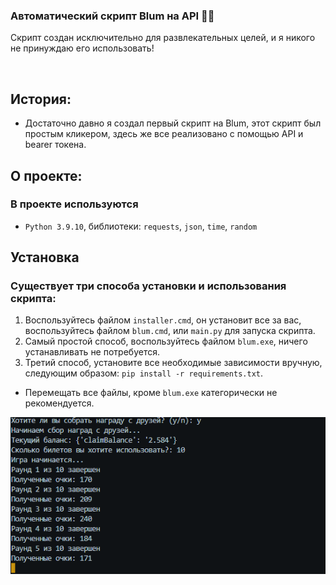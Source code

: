 ### Автоматический скрипт Blum на API 👾🔗 
  
Скрипт создан исключительно для развлекательных целей, и я никого не принуждаю его использовать!

<br/>  

## История:
- Достаточно давно я создал первый скрипт на Blum, этот скрипт был простым кликером, здесь же все реализовано с помощью API и bearer токена.

## О проекте:
### В проекте используются
- <code>Python 3.9.10</code>, библиотеки: <code>requests</code>, <code>json</code>, <code>time</code>, <code>random</code>

## Установка
### Существует три способа установки и использования скрипта:
1.  Воспользуйтесь файлом `installer.cmd`, он установит все за вас, воспользуйтесь файлом `blum.cmd`, или `main.py` для запуска скрипта.<br>
2.  Самый простой способ, воспользуйтесь файлом `blum.exe`, ничего устанавливать не потребуется.
3.  Третий способ, установите все необходимые зависимости вручную, следующим образом: `pip install -r requirements.txt`.

- Перемещать все файлы, кроме `blum.exe` категорически не рекомендуется.

![Blum](assets/blum.png)

<!-- ![Hamster](assets/hamster.jpg) -->
